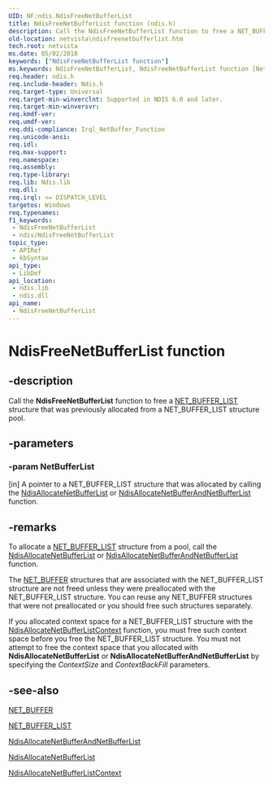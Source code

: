 ```yaml
---
UID: NF:ndis.NdisFreeNetBufferList
title: NdisFreeNetBufferList function (ndis.h)
description: Call the NdisFreeNetBufferList function to free a NET_BUFFER_LIST structure that was previously allocated from a NET_BUFFER_LIST structure pool.
old-location: netvista\ndisfreenetbufferlist.htm
tech.root: netvista
ms.date: 05/02/2018
keywords: ["NdisFreeNetBufferList function"]
ms.keywords: NdisFreeNetBufferList, NdisFreeNetBufferList function [Network Drivers Starting with Windows Vista], ndis/NdisFreeNetBufferList, ndis_netbuf_functions_ref_202dda58-f8c4-442b-9c18-9c9b2b7708af.xml, netvista.ndisfreenetbufferlist
req.header: ndis.h
req.include-header: Ndis.h
req.target-type: Universal
req.target-min-winverclnt: Supported in NDIS 6.0 and later.
req.target-min-winversvr: 
req.kmdf-ver: 
req.umdf-ver: 
req.ddi-compliance: Irql_NetBuffer_Function
req.unicode-ansi: 
req.idl: 
req.max-support: 
req.namespace: 
req.assembly: 
req.type-library: 
req.lib: Ndis.lib
req.dll: 
req.irql: <= DISPATCH_LEVEL
targetos: Windows
req.typenames: 
f1_keywords:
 - NdisFreeNetBufferList
 - ndis/NdisFreeNetBufferList
topic_type:
 - APIRef
 - kbSyntax
api_type:
 - LibDef
api_location:
 - ndis.lib
 - ndis.dll
api_name:
 - NdisFreeNetBufferList
---
```


# NdisFreeNetBufferList function


## -description

Call the 
  <b>NdisFreeNetBufferList</b> function to free a 
  <a href="/windows-hardware/drivers/ddi/ndis/ns-ndis-_net_buffer_list">NET_BUFFER_LIST</a> structure that was previously
  allocated from a NET_BUFFER_LIST structure pool.

## -parameters

### -param NetBufferList 

[in]
A pointer to a NET_BUFFER_LIST structure that was allocated by calling the 
     <a href="/windows-hardware/drivers/ddi/ndis/nf-ndis-ndisallocatenetbufferlist">NdisAllocateNetBufferList</a> or 
     <a href="/windows-hardware/drivers/ddi/ndis/nf-ndis-ndisallocatenetbufferandnetbufferlist">
     NdisAllocateNetBufferAndNetBufferList</a> function.

## -remarks

To allocate a 
    <a href="/windows-hardware/drivers/ddi/ndis/ns-ndis-_net_buffer_list">NET_BUFFER_LIST</a> structure from a pool, call
    the 
    <a href="/windows-hardware/drivers/ddi/ndis/nf-ndis-ndisallocatenetbufferlist">NdisAllocateNetBufferList</a> or 
    <a href="/windows-hardware/drivers/ddi/ndis/nf-ndis-ndisallocatenetbufferandnetbufferlist">
    NdisAllocateNetBufferAndNetBufferList</a> function.

The 
    <a href="/windows-hardware/drivers/ddi/ndis/ns-ndis-_net_buffer">NET_BUFFER</a> structures that are associated with
    the NET_BUFFER_LIST structure are not freed unless they were preallocated with the NET_BUFFER_LIST
    structure. You can reuse any NET_BUFFER structures that were not preallocated or you should free such
    structures separately.

If you allocated context space for a NET_BUFFER_LIST structure with the 
    <a href="/windows-hardware/drivers/ddi/ndis/nf-ndis-ndisallocatenetbufferlistcontext">
    NdisAllocateNetBufferListContext</a> function, you must free such context space before you free the
    NET_BUFFER_LIST structure. You must not attempt to free the context space that you allocated with 
    <b>NdisAllocateNetBufferList</b> or 
    <b>NdisAllocateNetBufferAndNetBufferList</b> by specifying the 
    <i>ContextSize</i> and 
    <i>ContextBackFill</i> parameters.

## -see-also

<a href="/windows-hardware/drivers/ddi/ndis/ns-ndis-_net_buffer">NET_BUFFER</a>



<a href="/windows-hardware/drivers/ddi/ndis/ns-ndis-_net_buffer_list">NET_BUFFER_LIST</a>



<a href="/windows-hardware/drivers/ddi/ndis/nf-ndis-ndisallocatenetbufferandnetbufferlist">
   NdisAllocateNetBufferAndNetBufferList</a>



<a href="/windows-hardware/drivers/ddi/ndis/nf-ndis-ndisallocatenetbufferlist">NdisAllocateNetBufferList</a>



<a href="/windows-hardware/drivers/ddi/ndis/nf-ndis-ndisallocatenetbufferlistcontext">
   NdisAllocateNetBufferListContext</a>

